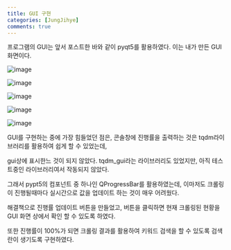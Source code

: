 ```yaml
---
title: GUI 구현
categories: [JungJihye]
comments: true
---
```


프로그램의 GUI는 앞서 포스트한 바와 같이 pyqt5를 활용하였다.
이는 내가 만든 GUI 화면이다.


![image](https://user-images.githubusercontent.com/65387279/101372044-cdbcb380-38ee-11eb-8fdd-ab97544c32be.png)


![image](https://user-images.githubusercontent.com/65387279/101372430-3c9a0c80-38ef-11eb-8ad0-4b14732222fa.png)


![image](https://user-images.githubusercontent.com/65387279/101372468-47ed3800-38ef-11eb-91e7-61afc95ade56.png)


![image](https://user-images.githubusercontent.com/65387279/101372521-576c8100-38ef-11eb-9723-64a81475c699.png)


![image](https://user-images.githubusercontent.com/65387279/101372562-62bfac80-38ef-11eb-9821-ef1f909eaa75.png)


GUI를 구현하는 중에 가장 힘들었던 점은, 콘솔창에 진행률을 출력하는 것은 tqdm라이브러리를 활용하여 쉽게 할 수 있었는데, 


gui상에 표시한느 것이 되지 않았다. tqdm_gui라는 라이브러리도 있었지만, 아직 테스트중인 라이브러리여서 작동되지 않았다.


그래서 pypt5의 컴포넌트 중 하나인 QProgressBar를 활용하였는데, 이마저도 크롤링이 진행될때마다 실시간으로 값을 업데이트 하는 것이 매우 어려웠다.


해결책으로 진행률 업데이트 버튼을 만들었고, 버튼을 클릭하면 현재 크롤링된 현황을 GUI 화면 상에서 확인 할 수 있도록 하였다.


또한 진행률이 100%가 되면 크롤링 결과를 활용하여 키워드 검색을 할 수 있도록 검색란이 생기도록 구현하였다.


